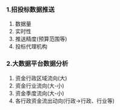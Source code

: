### 1.招投标数据推送

1. 数据量
2. 实时性
3. 推送精度(预算范围等)
4. 投标代理机构

### 2.大数据平台数据分析

1. 资金行政区域流向(大)
2. 资金行业流向(大-小)
3. 资金季度流向(大-小)
4. 各行政资金流出动向(行政->行政、行业等)